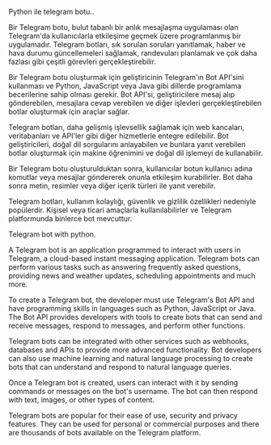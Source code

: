 Python ile telegram botu..

Bir Telegram botu, bulut tabanlı bir anlık mesajlaşma uygulaması olan Telegram'da kullanıcılarla etkileşime geçmek üzere programlanmış bir uygulamadır. Telegram botları, sık sorulan soruları yanıtlamak, haber ve hava durumu güncellemeleri sağlamak, randevuları planlamak ve çok daha fazlası gibi çeşitli görevleri gerçekleştirebilir.

Bir Telegram botu oluşturmak için geliştiricinin Telegram'ın Bot API'sini kullanması ve Python, JavaScript veya Java gibi dillerde programlama becerilerine sahip olması gerekir. Bot API'si, geliştiricilere mesaj alıp gönderebilen, mesajlara cevap verebilen ve diğer işlevleri gerçekleştirebilen botlar oluşturmak için araçlar sağlar.

Telegram botları, daha gelişmiş işlevsellik sağlamak için web kancaları, veritabanları ve API'ler gibi diğer hizmetlerle entegre edilebilir. Bot geliştiricileri, doğal dil sorgularını anlayabilen ve bunlara yanıt verebilen botlar oluşturmak için makine öğrenimini ve doğal dil işlemeyi de kullanabilir.

Bir Telegram botu oluşturulduktan sonra, kullanıcılar botun kullanıcı adına komutlar veya mesajlar göndererek onunla etkileşim kurabilirler. Bot daha sonra metin, resimler veya diğer içerik türleri ile yanıt verebilir.

Telegram botları, kullanım kolaylığı, güvenlik ve gizlilik özellikleri nedeniyle popülerdir. Kişisel veya ticari amaçlarla kullanılabilirler ve Telegram platformunda binlerce bot mevcuttur.







Telegram bot with python.

A Telegram bot is an application programmed to interact with users in Telegram, a cloud-based instant messaging application. Telegram bots can perform various tasks such as answering frequently asked questions, providing news and weather updates, scheduling appointments and much more.

To create a Telegram bot, the developer must use Telegram's Bot API and have programming skills in languages ​​such as Python, JavaScript or Java. The Bot API provides developers with tools to create bots that can send and receive messages, respond to messages, and perform other functions.

Telegram bots can be integrated with other services such as webhooks, databases and APIs to provide more advanced functionality. Bot developers can also use machine learning and natural language processing to create bots that can understand and respond to natural language queries.

Once a Telegram bot is created, users can interact with it by sending commands or messages on the bot's username. The bot can then respond with text, images, or other types of content.

Telegram bots are popular for their ease of use, security and privacy features. They can be used for personal or commercial purposes and there are thousands of bots available on the Telegram platform.

